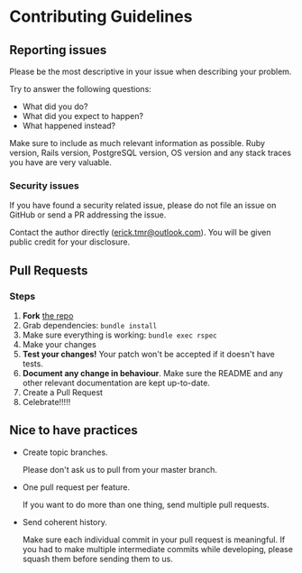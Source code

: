 # Contributing Guidelines

## Reporting issues

Please be the most descriptive in your issue when describing your problem.

Try to answer the following questions:
- What did you do?
- What did you expect to happen?
- What happened instead?

Make sure to include as much relevant information as possible. Ruby version, Rails version, PostgreSQL version, OS version and any stack traces you have are very valuable.

### Security issues

If you have found a security related issue, please do not file an issue on GitHub or send a PR addressing the issue.

Contact the author directly (erick.tmr@outlook.com). You will be given public credit for your disclosure.

## Pull Requests

### Steps

1. **Fork** [the repo](https://github.com/erickm93/tk-bank-api)
2. Grab dependencies: `bundle install`
3. Make sure everything is working: `bundle exec rspec`
4. Make your changes
5. **Test your changes!** Your patch won't be accepted if it doesn't have tests.
6. **Document any change in behaviour**. Make sure the README and any other
  relevant documentation are kept up-to-date.
7. Create a Pull Request
8. Celebrate!!!!!

## Nice to have practices

- Create topic branches.
  
  Please don't ask us to pull from your master branch.

- One pull request per feature.

  If you want to do more than one thing, send
  multiple pull requests.

- Send coherent history.

  Make sure each individual commit in your pull
  request is meaningful. If you had to make multiple intermediate commits while
  developing, please squash them before sending them to us.
